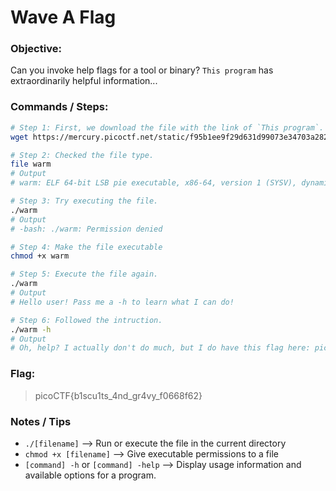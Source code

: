 # Wave A Flag

### Objective:

Can you invoke help flags for a tool or binary? `This program` has extraordinarily helpful information...

### Commands / Steps:

```bash
# Step 1: First, we download the file with the link of `This program`.
wget https://mercury.picoctf.net/static/f95b1ee9f29d631d99073e34703a2826/warm

# Step 2: Checked the file type.
file warm
# Output
# warm: ELF 64-bit LSB pie executable, x86-64, version 1 (SYSV), dynamically linked, interpreter /lib64/ld-linux-x86-64.so.2, for GNU/Linux 3.2.0, BuildID[sha1]=01b148cdedfc38125cac0d87e0537466d47927b1, with debug_info, not stripped

# Step 3: Try executing the file.
./warm
# Output
# -bash: ./warm: Permission denied

# Step 4: Make the file executable
chmod +x warm

# Step 5: Execute the file again. 
./warm
# Output
# Hello user! Pass me a -h to learn what I can do!

# Step 6: Followed the intruction.
./warm -h
# Output
# Oh, help? I actually don't do much, but I do have this flag here: picoCTF{b1scu1ts_4nd_gr4vy_f0668f62}
```

### Flag:

> picoCTF{b1scu1ts_4nd_gr4vy_f0668f62}

### Notes / Tips

- `./[filename]` --> Run or execute the file in the current directory
- `chmod +x [filename]` --> Give executable permissions to a file
- `[command] -h` or `[command] -help` --> Display usage information and available options for a program.


